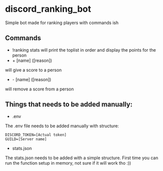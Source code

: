 # discord_ranking_bot
Simple bot made for ranking players with commands ish

## Commands
* !ranking
stats will print the toplist in order and display the points for the person
* \+ [name] ([reason])

will give a score to a person
* \- [name] ([reason])

will remove a score from a person

## Things that needs to be added manually:
* .env 

The .env file needs to be added manually with structure:
```
DISCORD_TOKEN=[Actual token]
GUILD=[Server name]
```
* stats.json

The stats.json needs to be added with a simple structure. First time you can run the function setup in memory, not sure if it will work tho :))
